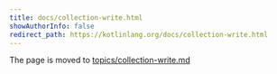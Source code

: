 ```yaml
---
title: docs/collection-write.html
showAuthorInfo: false
redirect_path: https://kotlinlang.org/docs/collection-write.html
---
```


The page is moved to [topics/collection-write.md](docs/topics/collection-write.md)
